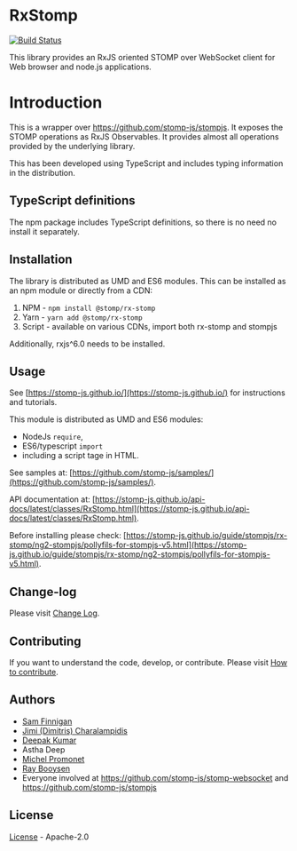 # RxStomp

[![Build Status](https://travis-ci.org/stomp-js/rx-stomp.svg?branch=master)](https://travis-ci.org/stomp-js/rx-stomp)

This library provides an RxJS oriented STOMP over WebSocket client for Web browser and node.js
applications.

# Introduction

This is a wrapper over https://github.com/stomp-js/stompjs.
It exposes the STOMP operations as RxJS Observables.
It provides almost all operations provided by the underlying library.

This has been developed using TypeScript and includes typing information in the distribution.

## TypeScript definitions

The npm package includes TypeScript definitions, so there is no need no install it separately.

## Installation

The library is distributed as UMD and ES6 modules.
This can be installed as an npm module or directly from a CDN:

1.  NPM - `npm install @stomp/rx-stomp`
2.  Yarn - `yarn add @stomp/rx-stomp`
3.  Script - available on various CDNs, import both rx-stomp and stompjs

Additionally, rxjs^6.0 needs to be installed.

## Usage

See [https://stomp-js.github.io/](https://stomp-js.github.io/) for instructions and tutorials.

This module is distributed as UMD and ES6 modules:

- NodeJs `require`,
- ES6/typescript `import`
- including a script tage in HTML.

See samples at: [https://github.com/stomp-js/samples/](https://github.com/stomp-js/samples/).

API documentation at:
[https://stomp-js.github.io/api-docs/latest/classes/RxStomp.html](https://stomp-js.github.io/api-docs/latest/classes/RxStomp.html).

Before installing please check:
[https://stomp-js.github.io/guide/stompjs/rx-stomp/ng2-stompjs/pollyfils-for-stompjs-v5.html](https://stomp-js.github.io/guide/stompjs/rx-stomp/ng2-stompjs/pollyfils-for-stompjs-v5.html).

## Change-log

Please visit [Change Log](Change-log.md).

## Contributing

If you want to understand the code, develop, or contribute. Please visit
[How to contribute](Contribute.md).

## Authors

- [Sam Finnigan](https://github.com/sjmf)
- [Jimi (Dimitris) Charalampidis](https://github.com/JimiC)
- [Deepak Kumar](https://github.com/kum-deepak)
- Astha Deep
- [Michel Promonet](https://github.com/mpromonet)
- [Ray Booysen](https://github.com/raybooysen)
- Everyone involved at https://github.com/stomp-js/stomp-websocket
  and https://github.com/stomp-js/stompjs

## License

[License](LICENSE) - Apache-2.0

